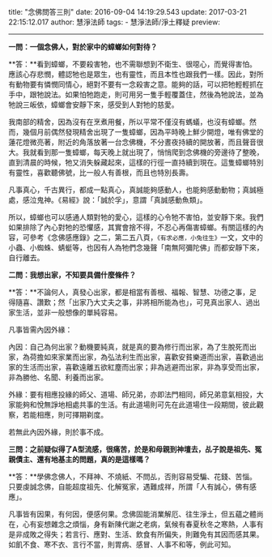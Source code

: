 title: "念佛問答三則"
date: 2016-09-04 14:19:29.543
update: 2017-03-21 22:15:12.017
author: 慧淨法師
tags:
    - 慧淨法師/淨土釋疑
preview: 

---

**一問：一個念佛人，對於家中的蟑螂如何對待？**

**答：**看到蟑螂，不要殺害牠，也不需聯想到不衛生、很噁心，而覺得害怕。應該心存悲憫，體認牠也是眾生，也有靈性，而且本性也跟我們一樣。因此，對所有動物要有憐憫同情心，絕對不要有一念殺害之意。能夠的話，可以把牠輕輕抓在手中，跟牠說法。如果怕牠跑走，則可用另一隻手輕覆蓋住，然後為牠說法，並為牠說三皈依，蟑螂會安靜下來，感受到人對牠的慈愛。

我南部的精舍，因為沒有在烹煮用餐，所以平常不僅沒有螞蟻，也沒有蟑螂。然而，幾個月前偶然發現精舍出現了一隻蟑螂，因為平時晚上鮮少開燈，唯有佛堂的蓮花燈微亮著，附近的角落放著一台念佛機，不分晝夜持續的開放著，而且聲音很大。我就看到那一隻蟑螂，每天晚上就出現了，悄悄爬到念佛機的旁邊待了整晚，直到清晨的時候，牠又消失躲藏起來，這樣的行徑一直持續到現在。這隻蟑螂特別有靈性，喜歡聽佛號，比一般人有善根，而且也特別長壽。

凡事真心，千古異行，都成一點真心，真誠能夠感動人，也能夠感動動物；真誠極處，感泣鬼神。《易經》說：「誠於孚」，意謂「真誠感動魚類」。

所以，蟑螂也可以感通人類對牠的愛心，這樣的心令牠不害怕，並安靜下來。我們如果排除了內心對牠的恐懼感，其實會捨不得，不忍心再傷害蟑螂。有關這樣的內容，可參考《念佛感應錄》之二，第二五八頁，`《有求必應，小兔往生》`一文，文中的小蟲、小蜘蛛、蜻蜓等，也因有人為牠們念幾聲「南無阿彌陀佛」而都安靜下來，自行離去。

**二問：我想出家，不知要具備什麼條件？**

**答：**不論何人，真發心出家，都是相當有善根、福報、智慧、功德之事，足得隨喜、讚歎；然「出家乃大丈夫之事，非將相所能為也」，可見真出家人、過出家生活，並非一般想像的單純容易。

凡事皆需內因外緣：

內因：自己為何出家？動機要純真，就是真的要為修行而出家，為了生脫死而出家，為荷擔如來家業而出家，為弘法利生而出家，喜歡安貧樂道而出家，喜歡過出家的生活而出家，喜歡遠離五欲紅塵而出家；非為逃避而出家，非為享受而出家，非為勝他、名聞、利養而出家。

外緣：要有相應投緣的師父、道場、師兄弟，亦即法門相同，師兄弟意氣相投，大家能夠和悅無諍地相處共事的生活。有此道場則可先在此道場住一段期間，彼此觀察，若能相應，則可擇期剃度。

若無此內因外緣，則於事不成。

**三問：之前疑似得了A型流感，很痛苦，於是和母親到神壇去，乩子說是祖先、冤親債主、還有地基主的問題，真的是這樣嗎？**

**答：**學佛念佛人，不拜神、不燒紙、不問乩，否則容易受騙、花錢、苦惱。只要虔誠念佛，自能超度祖先、化解冤家，遇難成祥，所謂「人有誠心，佛有感應」。

凡事皆有因果，有何因，便感何果。念佛固能消業解厄、往生淨土，但五蘊之體尚在，心有妄想雜念之煩惱，身有新陳代謝之老病，氣候有春夏秋冬之寒熱，人事有是非成敗之得失；若言行、應對、生活、飲食有所偏失，則難免有其因而感其果。如飢不食、寒不衣、言行不當，則胃病、感冒、人事不和等，例此可知。
